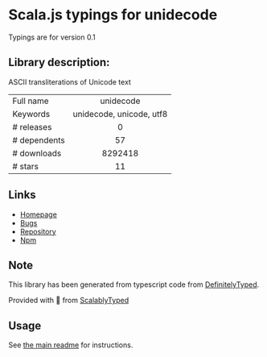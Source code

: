 
# Scala.js typings for unidecode

Typings are for version 0.1

## Library description:
ASCII transliterations of Unicode text

|                    |                 |
| ------------------ | :-------------: |
| Full name          | unidecode |
| Keywords           | unidecode, unicode, utf8 |
| # releases         | 0 |
| # dependents       | 57 |
| # downloads        | 8292418 |
| # stars            | 11 |

## Links
- [Homepage](http://blog.fgribreau.com/2012/05/unidecode-for-javascript-nodejs.html)
- [Bugs](https://github.com/FGRibreau/node-unidecode/issues)
- [Repository](https://github.com/FGRibreau/node-unidecode)
- [Npm](https://www.npmjs.com/package/unidecode)
    


## Note
This library has been generated from typescript code from [DefinitelyTyped](https://definitelytyped.org).

Provided with :purple_heart: from [ScalablyTyped](https://github.com/oyvindberg/ScalablyTyped)

## Usage
See [the main readme](../../readme.md) for instructions.


